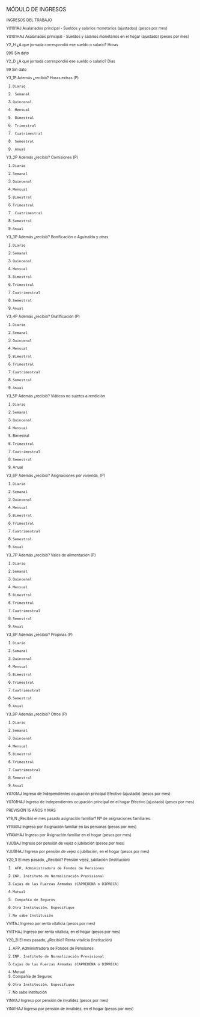 MÓDULO DE INGRESOS

<font size="0.5">

INGRESOS DEL TRABAJO

Y0101AJ        Asalariados  principal  -  Sueldos  y  salarios  monetarios  (ajustados)  (pesos  por  mes)

Y0101HAJ      Asalariados  principal  -  Sueldos  y  salarios  monetarios  en  el  hogar  (ajustado)  (pesos  por
mes)

Y2_H ¿A que jornada correspondió ese sueldo o salario? Horas

999 Sin  dato

Y2_D ¿A que jornada correspondió ese sueldo o salario? Días

99   Sin  dato

Y3_1P    Además ¿recibió?    Horas    extras    (P)

1.     Diario
2.      Semanal
3.     Quincenal
4.      Mensual
5.      Bimestral
6.      Trimestral
7.      Cuatrimestral
8.      Semestral
9.      Anual

Y3_2P     Además ¿recibió?     Comisiones     (P)

1.     Diario
2.     Semanal
3.     Quincenal
4.     Mensual
5.     Bimestral
6.     Trimestral
7.      Cuatrimestral
8.     Semestral
9.     Anual

Y3_3P   Además ¿recibió?   Bonificación   o   Aguinaldo   y   otras

1.     Diario
2.     Semanal
3.     Quincenal
4.     Mensual
5.     Bimestral
6.     Trimestral
7.     Cuatrimestral
8.     Semestral
9.     Anual

Y3_4P     Además ¿recibió?     Gratificación     (P)

1.     Diario
2.     Semanal
3.     Quincenal
4.     Mensual
5.     Bimestral
6.     Trimestral
7.     Cuatrimestral
8.     Semestral
9.     Anual

Y3_5P    Además ¿recibió?    Viáticos    no    sujetos    a    rendición

1.     Diario
2.     Semanal
3.     Quincenal
4.     Mensual
5.    Bimestral
6.     Trimestral
7.     Cuatrimestral
8.     Semestral
9.    Anual

Y3_6P   Además ¿recibió?   Asignaciones   por   vivienda,   (P)

1.     Diario
2.     Semanal
3.     Quincenal
4.     Mensual
5.     Bimestral
6.     Trimestral
7.     Cuatrimestral
8.     Semestral
9.     Anual

Y3_7P     Además ¿recibió?    Vales    de    alimentación    (P)

1.     Diario
2.     Semanal
3.     Quincenal
4.     Mensual
5.     Bimestral
6.     Trimestral
7.     Cuatrimestral
8.     Semestral
9.     Anual

Y3_8P Además ¿recibió?     Propinas     (P)

1.     Diario
2.     Semanal
3.     Quincenal
4.     Mensual
5.     Bimestral
6.     Trimestral
7.     Cuatrimestral
8.     Semestral
9.     Anual

Y3_9P     Además ¿recibió?     Otros     (P)

1.     Diario
2.     Semanal
3.     Quincenal
4.     Mensual
5.     Bimestral
6.     Trimestral
7.     Cuatrimestral
8.     Semestral
9.     Anual

Y0701AJ        Ingreso  de  Independientes  ocupación  principal  Efectivo  (ajustado)  (pesos  por  mes)

Y0701HAJ      Ingreso  de  Independientes  ocupación  principal  en  el  hogar  Efectivo  (ajustado)  (pesos  por mes)

PREVISIÓN 15 AÑOS Y MÁS

Y19_N  ¿Recibió  el  mes  pasado  asignación  familiar?  Nº  de  asignaciones  familiares.

YFAMAJ          Ingreso  por  Asignación  familiar  en  las  personas    (pesos  por  mes)

YFAMHAJ        Ingreso  por  Asignación  familiar  en  el  hogar    (pesos  por  mes)

YJUBAJ                 Ingreso por pensión de vejez o jubilación (pesos por mes)

YJUBHAJ               Ingreso por pensión de vejez o jubilación, en el hogar (pesos por mes)

Y20_1I    El   mes   pasado,   ¿Recibió?   Pensión   vejez,   jubilación   (Institución)

1.      AFP, Administradora de Fondos de Pensiones
2.     INP, Instituto de Normalización Previsional
3.     Cajas de las Fuerzas Armadas (CAPREDENA o DIPRECA)
4.     Mutual
5.      Compañía de Seguros
6.     Otra Institución. Especifique
9.     No sabe Institución

YVITAJ Ingreso por renta vitalicia (pesos por mes)

YVITHAJ Ingreso por renta vitalicia, en el hogar (pesos por mes)

Y20_2I El    mes    pasado,    ¿Recibió?    Renta    vitalicia    (Institución)

1.    AFP, Administradora de Fondos de Pensiones
2.     INP, Instituto de Normalización Previsional
3.     Cajas de las Fuerzas Armadas (CAPREDENA o DIPRECA)
4.    Mutual
5.    Compañía de Seguros
6.     Otra Institución. Especifique
9.    No sabe Institución

YINVAJ Ingreso por pensión de invalidez (pesos por mes)

YINVHAJ Ingreso por pensión de invalidez, en el hogar (pesos por mes)

</font>
